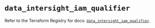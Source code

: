# `data_intersight_iam_qualifier`

Refer to the Terraform Registry for docs: [`data_intersight_iam_qualifier`](https://registry.terraform.io/providers/ciscodevnet/intersight/1.0.71/docs/data-sources/iam_qualifier).
